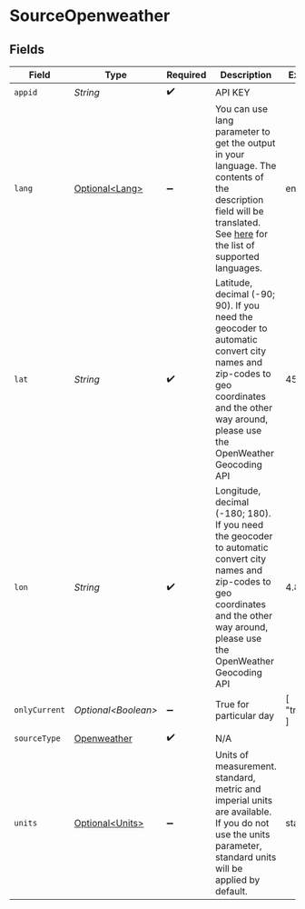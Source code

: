 # SourceOpenweather


## Fields

| Field                                                                                                                                                                                                                                  | Type                                                                                                                                                                                                                                   | Required                                                                                                                                                                                                                               | Description                                                                                                                                                                                                                            | Example                                                                                                                                                                                                                                |
| -------------------------------------------------------------------------------------------------------------------------------------------------------------------------------------------------------------------------------------- | -------------------------------------------------------------------------------------------------------------------------------------------------------------------------------------------------------------------------------------- | -------------------------------------------------------------------------------------------------------------------------------------------------------------------------------------------------------------------------------------- | -------------------------------------------------------------------------------------------------------------------------------------------------------------------------------------------------------------------------------------- | -------------------------------------------------------------------------------------------------------------------------------------------------------------------------------------------------------------------------------------- |
| `appid`                                                                                                                                                                                                                                | *String*                                                                                                                                                                                                                               | :heavy_check_mark:                                                                                                                                                                                                                     | API KEY                                                                                                                                                                                                                                |                                                                                                                                                                                                                                        |
| `lang`                                                                                                                                                                                                                                 | [Optional\<Lang>](../../models/shared/Lang.md)                                                                                                                                                                                         | :heavy_minus_sign:                                                                                                                                                                                                                     | You can use lang parameter to get the output in your language. The contents of the description field will be translated. See <a href="https://openweathermap.org/api/one-call-api#multi">here</a> for the list of supported languages. | en                                                                                                                                                                                                                                     |
| `lat`                                                                                                                                                                                                                                  | *String*                                                                                                                                                                                                                               | :heavy_check_mark:                                                                                                                                                                                                                     | Latitude, decimal (-90; 90). If you need the geocoder to automatic convert city names and zip-codes to geo coordinates and the other way around, please use the OpenWeather Geocoding API                                              | 45.7603                                                                                                                                                                                                                                |
| `lon`                                                                                                                                                                                                                                  | *String*                                                                                                                                                                                                                               | :heavy_check_mark:                                                                                                                                                                                                                     | Longitude, decimal (-180; 180). If you need the geocoder to automatic convert city names and zip-codes to geo coordinates and the other way around, please use the OpenWeather Geocoding API                                           | 4.835659                                                                                                                                                                                                                               |
| `onlyCurrent`                                                                                                                                                                                                                          | *Optional\<Boolean>*                                                                                                                                                                                                                   | :heavy_minus_sign:                                                                                                                                                                                                                     | True for particular day                                                                                                                                                                                                                | [<br/>"true"<br/>]                                                                                                                                                                                                                     |
| `sourceType`                                                                                                                                                                                                                           | [Openweather](../../models/shared/Openweather.md)                                                                                                                                                                                      | :heavy_check_mark:                                                                                                                                                                                                                     | N/A                                                                                                                                                                                                                                    |                                                                                                                                                                                                                                        |
| `units`                                                                                                                                                                                                                                | [Optional\<Units>](../../models/shared/Units.md)                                                                                                                                                                                       | :heavy_minus_sign:                                                                                                                                                                                                                     | Units of measurement. standard, metric and imperial units are available. If you do not use the units parameter, standard units will be applied by default.                                                                             | standard                                                                                                                                                                                                                               |
